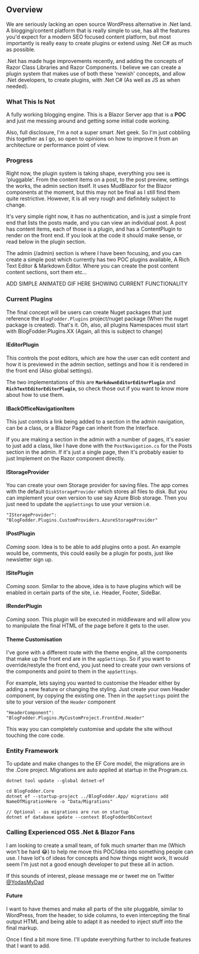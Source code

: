 ## Overview

We are seriously lacking an open source WordPress alternative in .Net land. A blogging/content platform that is really simple to use, has all the features you'd expect for a modern SEO focused content platform, but most importantly is really easy to create plugins or extend using .Net C# as much as possible.

.Net has made huge improvements recently, and adding the concepts of Razor Class Libraries and Razor Components. I believe we can create a plugin system that makes use of both these 'newish' concepts, and allow .Net developers, to create plugins, with .Net C# (As well as JS as when needed).

### What This Is Not

A fully working blogging engine. This is a Blazor Server app that is a **POC** and just me messing around and getting some initial code working.

Also, full disclosure, I'm a not a super smart .Net geek. So I'm just cobbling this together as I go, so open to opinions on how to improve it from an architecture or performance point of view.

### Progress

Right now, the plugin system is taking shape, everything you see is 'pluggable'. From the content items on a post, to the post preview, settings the works, the admin section itself. It uses MudBlazor for the Blazor components at the moment, but this may not be final as I still find them quite restrictive. However, it is all very rough and definitely subject to change. 

It's very simple right now, it has no authentication, and is just a simple front end that lists the posts made, and you can view an individual post. A post has content items, each of those is a plugin, and has a ContentPlugin to render on the front end. If you look at the code it should make sense, or read below in the plugin section.

The admin (/admin) section is where I have been focusing, and you can create a simple post which currently has two POC plugins available, A Rich Text Editor & Markdown Editor. Where you can create the post content content sections, sort them etc...

ADD SIMPLE ANIMATED GIF HERE SHOWING CURRENT FUNCTIONALITY

### Current Plugins

The final concept will be users can create Nuget packages that just reference the `BlogFodder.Plugins` project/nuget package (When the nuget package is created). That's it. Oh, also, all plugins Namespaces must start with BlogFodder.Plugins.XX (Again, all this is subject to change)

#### IEditorPlugin

This controls the post editors, which are how the user can edit content and how it is previewed in the admin section, settings and how it is rendered in the front end (Also global settings).

The two implementations of this are **`MarkdownEditorEditorPlugin`** and **`RichTextEditorEditorPlugin`**, so check those out if you want to know more about how to use them.

#### IBackOfficeNavigationItem

This just controls a link being added to a section in the admin navigation, can be a class, or a Blazor Page can inherit from the Interface.

If you are making a section in the admin with a number of pages, it's easier to just add a class, like I have done with the `PostNavigation.cs` for the Posts section in the admin. If it's just a single page, then it's probably easier to just Implement on the Razor component directly.

#### IStorageProvider

You can create your own Storage provider for saving files. The app comes with the default `DiskStorageProvider` which stores all files to disk. But you can implement your own version to use say Azure Blob storage. Then you just need to update the `appSettings` to use your version i.e.

`"IStorageProvider": "BlogFodder.Plugins.CustomProviders.AzureStorageProvider"`

#### IPostPlugin

*Coming soon*. Idea is to be able to add plugins onto a post. An example would be, comments, this could easily be a plugin for posts, just like newsletter sign up.

#### ISitePlugin

*Coming soon*. Similar to the above, idea is to have plugins which will be enabled in certain parts of the site, i.e. Header, Footer, SideBar.

#### IRenderPlugin

*Coming soon*. This plugin will be executed in middleware and will allow you to manipulate the final HTML of the page before it gets to the user.

#### Theme Customisation

I've gone with a different route with the theme engine, all the components that make up the front end are in the `appSettings`. So if you want to override/restyle the front end, you just need to create your own versions of the components and point to them in the `appSettings`.

For example, lets saying you wanted to customise the Header either by adding a new feature or changing the styling. Just create your own Header component, by copying the existing one. Then in the `appSettings` point the site to your version of the `Header` component

`"HeaderComponent": "BlogFodder.Plugins.MyCustomProject.FrontEnd.Header"`

This way you can completely customise and update the site without touching the core code.

### Entity Framework

To update and make changes to the EF Core model, the migrations are in the .Core project. Migrations are auto applied at startup in the Program.cs.

```
dotnet tool update --global dotnet-ef

cd BlogFodder.Core
dotnet ef --startup-project ../BlogFodder.App/ migrations add NameOfMigrationHere -o "Data/Migrations"

// Optional - as migrations are run on startup  
dotnet ef database update --context BlogFodderDbContext
```

### Calling Experienced OSS .Net & Blazor Fans

I am looking to create a small team, of folk much smarter than me (Which won't be hard 😂) to help me move this POC/idea into something people can use. I have lot's of ideas for concepts and how things might work, It would seem I'm just not a good enough developer to put these all in action.

If this sounds of interest, please message me or tweet me on Twitter [@YodasMyDad](https://twitter.com/YodasMyDad)

#### Future

I want to have themes and make all parts of the site pluggable, similar to WordPress, from the header, to side columns, to even intercepting the final output HTML and being able to adapt it as needed to inject stuff into the final markup.

Once I find a bit more time. I'll update everything further to include features that I want to add.